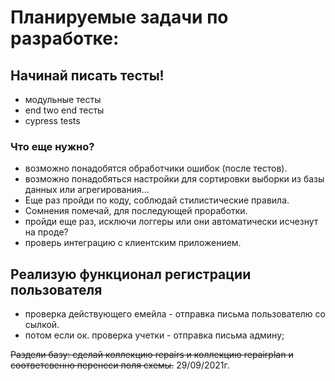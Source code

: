 
# Планируемые задачи по разработке:


## Начинай писать тесты!
* модульные тесты
* end two end тесты
* cypress tests


### Что еще нужно?
* возможно понадобятся обработчики ошибок (после тестов).
* возможно понадобяться настройки для сортировки выборки из базы данных или агрегирования...
* Еще раз пройди по коду, соблюдай стилистические правила.
* Сомнения помечай, для последующей проработки.
* пройди еще раз, исключи логгеры или они автоматически исчезнут на проде?
* проверь интеграцию с клиентским приложением.


## Реализую функционал регистрации пользователя
            
* проверка действующего емейла - отправка письма пользователю со сылкой.
* потом если ок. проверка учетки - отправка письма админу;


<s> Раздели базу: сделай коллекцию repairs и коллекцию repairplan и соответсвенно перенеси поля схемы.</s> 29/09/2021г.





